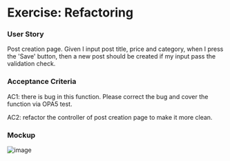 # Exercise: Refactoring

### User Story
Post creation page. 
Given I input post title, price and category, when I press the 'Save' button, then a new post should be created if my input pass the validation check.

### Acceptance Criteria
AC1: there is bug in this function. Please correct the bug and cover the function via OPA5 test.

AC2: refactor the controller of post creation page to make it more clean.

### Mockup
![image](https://github.com/letilvy/ui5-ase-demo/blob/refactoring/mockup/post-create.png)
